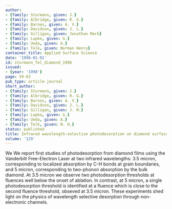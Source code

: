 ```yaml
---
author:
- {family: Sturmann, given: J.}
- {family: Albridge, given: R. G.}
- {family: Barnes, given: A. V.}
- {family: Davidson, given: J. L.}
- {family: Gilligan, given: Jonathan Mark}
- {family: Lupke, given: G.}
- {family: Ueda, given: A.}
- {family: Tolk, given: Norman Henry}
container_title: Applied Surface Science
date: '1998-01-01'
id: sturmann_fel_diamond_1998
issued:
- {year: '1998'}
page: 59-63
pub_type: article-journal
short_author:
- {family: Sturmann, given: J.}
- {family: Albridge, given: R. G.}
- {family: Barnes, given: A. V.}
- {family: Davidson, given: J. L.}
- {family: Gilligan, given: J. M.}
- {family: Lupke, given: G.}
- {family: Ueda, given: A.}
- {family: Tolk, given: N. H.}
status: published
title: Infrared wavelength-selective photodesorption on diamond surfaces
volume: '129'
---
```

We We report first studies of photodesorption from diamond films using the Vanderbilt Free-Electron Laser at two infrared wavelengths: 3.5 micron, corresponding to localized absorption by C-H bonds at grain boundaries, and 5 micron, corresponding to two-phonon absorption by the bulk diamond. At 3.5 micron we observe two photodesorption thresholds at fluences well below the onset of ablation. In contrast, at 5 micron, a single photodesorption threshold is identified at a fluence which is close to the second fluence threshold, obseved at 3.5 micron. These experiments shed light on the physics of wavelength selective desorption through non-electronic channels.
